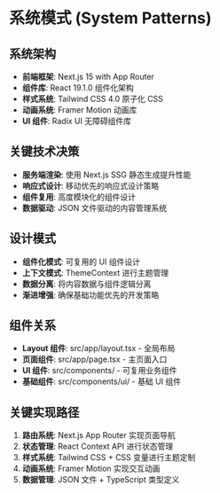 # 系统模式 (System Patterns)

## 系统架构

- **前端框架**: Next.js 15 with App Router
- **组件库**: React 19.1.0 组件化架构
- **样式系统**: Tailwind CSS 4.0 原子化 CSS
- **动画系统**: Framer Motion 动画库
- **UI 组件**: Radix UI 无障碍组件库

## 关键技术决策

- **服务端渲染**: 使用 Next.js SSG 静态生成提升性能
- **响应式设计**: 移动优先的响应式设计策略
- **组件复用**: 高度模块化的组件设计
- **数据驱动**: JSON 文件驱动的内容管理系统

## 设计模式

- **组件化模式**: 可复用的 UI 组件设计
- **上下文模式**: ThemeContext 进行主题管理
- **数据分离**: 将内容数据与组件逻辑分离
- **渐进增强**: 确保基础功能优先的开发策略

## 组件关系

- **Layout 组件**: src/app/layout.tsx - 全局布局
- **页面组件**: src/app/page.tsx - 主页面入口
- **UI 组件**: src/components/ - 可复用业务组件
- **基础组件**: src/components/ui/ - 基础 UI 组件

## 关键实现路径

1. **路由系统**: Next.js App Router 实现页面导航
2. **状态管理**: React Context API 进行状态管理
3. **样式系统**: Tailwind CSS + CSS 变量进行主题定制
4. **动画系统**: Framer Motion 实现交互动画
5. **数据管理**: JSON 文件 + TypeScript 类型定义
